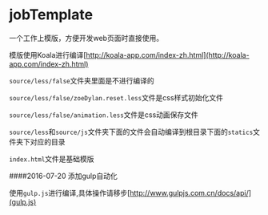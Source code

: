 # jobTemplate
一个工作上模版，方便开发web页面时直接使用。

模版使用Koala进行编译[http://koala-app.com/index-zh.html](http://koala-app.com/index-zh.html)

`source/less/false`文件夹里面是不进行编译的

`source/less/false/zoeDylan.reset.less`文件是css样式初始化文件

`source/less/false/animation.less`文件是css动画保存文件

`source/less`和`source/js`文件夹下面的文件会自动编译到根目录下面的`statics`文件夹下对应的目录

`index.html`文件是基础模版

####2016-07-20 添加gulp自动化

使用`gulp.js`进行编译,具体操作请移步[http://www.gulpjs.com.cn/docs/api/](gulp.js)



